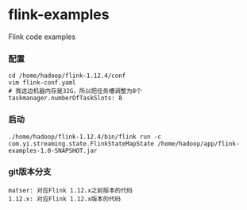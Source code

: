 
# flink-examples
Flink code examples

### 配置
```shell
cd /home/hadoop/flink-1.12.4/conf
vim flink-conf.yaml
# 我这边机器内存是32G，所以把任务槽调整为8个
taskmanager.numberOfTaskSlots: 8
```

### 启动
```shell
./home/hadoop/flink-1.12.4/bin/flink run -c com.yi.streaming.state.FlinkStateMapState /home/hadoop/app/flink-examples-1.0-SNAPSHOT.jar 
```

### git版本分支
```
matser: 对应Flink 1.12.x之前版本的代码
1.12.x: 对应Flink 1.12.x版本的代码
```
